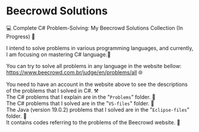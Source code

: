 # Beecrowd Solutions
💻 Complete C# Problem-Solving: My Beecrowd Solutions Collection (In Progress) 🚀

I intend to solve problems in various programming languages, and currently, I am focusing on mastering C# language.🤖

You can try to solve all problems in any language in the website bellow:
https://www.beecrowd.com.br/judge/en/problems/all 🌐

You need to have an account in the website above to see the descriptions of the problems that I solved in C#. ⚒️   
The C# problems that I explain are in the "`Problems`" folder. 📁    
The C# problems that I solved are in the "`VS-files`" folder. 📁  
The Java (version 19.0.2) problems that I solved are in the "`Eclipse-files`" folder. 📁  
It contains codes referring to the problems of the Beecrowd website. 💾 
